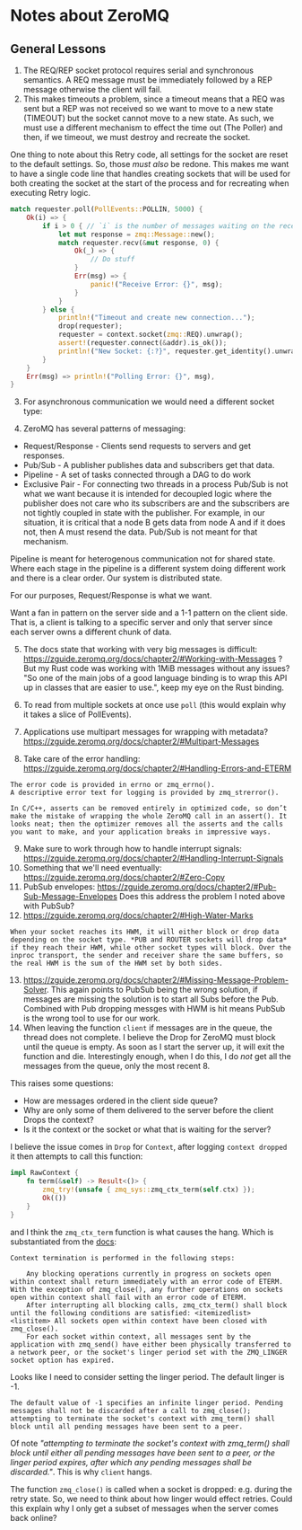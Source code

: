 # Notes about ZeroMQ
## General Lessons
1. The REQ/REP socket protocol requires serial and synchronous semantics.  A REQ message must be immediately followed by a REP message otherwise the client will fail.
2. This makes timeouts a problem, since a timeout means that a REQ was sent but a REP was not received so we want to move to a new state (TIMEOUT) but the socket cannot move to a new state.  As such, we must use a different mechanism to effect the time out (The Poller) and then, if we timeout, we must destroy and recreate the socket.

One thing to note about this Retry code, all settings for the socket are reset to the default settings.  So, those _must also_ be redone.  This makes me want to have a single code line that handles creating sockets that will be used for both creating the socket at the start of the process and for recreating when executing Retry logic.

```rust
match requester.poll(PollEvents::POLLIN, 5000) {
    Ok(i) => {
        if i > 0 { // `i` is the number of messages waiting on the receiver queue, if 0 then the `poll` timed out
            let mut response = zmq::Message::new();
            match requester.recv(&mut response, 0) {
                Ok(_) => {
                    // Do stuff
                }
                Err(msg) => {
                    panic!("Receive Error: {}", msg);
                }
            }
        } else {
            println!("Timeout and create new connection...");
            drop(requester);
            requester = context.socket(zmq::REQ).unwrap();
            assert!(requester.connect(&addr).is_ok());
            println!("New Socket: {:?}", requester.get_identity().unwrap());
        }
    }
    Err(msg) => println!("Polling Error: {}", msg),
}
```
3. For asynchronous communication we would need a different socket type: 

4. ZeroMQ has several patterns of messaging:
- Request/Response - Clients send requests to servers and get responses.
- Pub/Sub - A publisher publishes data and subscribers get that data.
- Pipeline - A set of tasks connected through a DAG to do work
- Exclusive Pair - For connecting two threads in a process
Pub/Sub is not what we want because it is intended for decoupled logic where the publisher does not care who its subscribers are and the subscribers are not tightly coupled in state with the publisher.  For example, in our situation, it is critical that a node B gets data from node A and if it does not, then A must resend the data.  Pub/Sub is not meant for that mechanism.

Pipeline is meant for heterogenous communication not for shared state. Where each stage in the pipeline is a different system doing different work and there is a clear order.  Our system is distributed state.

For our purposes, Request/Response is what we want.

Want a fan in pattern on the server side and a 1-1 pattern on the client side.  That is, a client is talking to a specific server and only that server since each server owns a different chunk of data.

5. The docs state that working with very big messages is difficult: https://zguide.zeromq.org/docs/chapter2/#Working-with-Messages ?  But my Rust code was working with 1MiB messages without any issues? "So one of the main jobs of a good language binding is to wrap this API up in classes that are easier to use.", keep my eye on the Rust binding.

6. To read from multiple sockets at once use `poll` (this would explain why it takes a slice of PollEvents).
7. Applications use multipart messages for wrapping with metadata?  https://zguide.zeromq.org/docs/chapter2/#Multipart-Messages
8. Take care of the error handling: https://zguide.zeromq.org/docs/chapter2/#Handling-Errors-and-ETERM
```none
The error code is provided in errno or zmq_errno().
A descriptive error text for logging is provided by zmq_strerror().
```

```none
In C/C++, asserts can be removed entirely in optimized code, so don’t make the mistake of wrapping the whole ZeroMQ call in an assert(). It looks neat; then the optimizer removes all the asserts and the calls you want to make, and your application breaks in impressive ways.
```
9. Make sure to work through how to handle interrupt signals: https://zguide.zeromq.org/docs/chapter2/#Handling-Interrupt-Signals
10. Something that we'll need eventually: https://zguide.zeromq.org/docs/chapter2/#Zero-Copy
11. PubSub envelopes: https://zguide.zeromq.org/docs/chapter2/#Pub-Sub-Message-Envelopes Does this address the problem I noted above with PubSub?
12. https://zguide.zeromq.org/docs/chapter2/#High-Water-Marks
```none
When your socket reaches its HWM, it will either block or drop data depending on the socket type. *PUB and ROUTER sockets will drop data* if they reach their HWM, while other socket types will block. Over the inproc transport, the sender and receiver share the same buffers, so the real HWM is the sum of the HWM set by both sides.
```
13. https://zguide.zeromq.org/docs/chapter2/#Missing-Message-Problem-Solver.  This again points to PubSub being the wrong solution, if messages are missing the solution is to start all Subs before the Pub.  Combined with Pub dropping messges with HWM is hit means PubSub is the wrong tool to use for our work.
14. When leaving the function `client` if messages are in the queue, the thread does not complete.  I believe the Drop for ZeroMQ must block until the queue is empty.  As soon as I start the server up, it will exit the function and die.  Interestingly enough, when I do this, I do _not_ get all the messages from the queue, only the most recent 8.  

This raises some questions:
- How are messages ordered in the client side queue?
- Why are only some of them delivered to the server before the client Drops the context?
- Is it the context or the socket or what that is waiting for the server?

I believe the issue comes in `Drop` for `Context`, after logging `context dropped` it then attempts to call this function:
```rust
impl RawContext {
    fn term(&self) -> Result<()> {
        zmq_try!(unsafe { zmq_sys::zmq_ctx_term(self.ctx) });
        Ok(())
    }
}
```
and I think the `zmq_ctx_term` function is what causes the hang.  Which is substantiated from the [docs](http://api.zeromq.org/3-3:zmq-ctx-term):
```none
Context termination is performed in the following steps:

    Any blocking operations currently in progress on sockets open within context shall return immediately with an error code of ETERM. With the exception of zmq_close(), any further operations on sockets open within context shall fail with an error code of ETERM.
    After interrupting all blocking calls, zmq_ctx_term() shall block until the following conditions are satisfied: <itemizedlist> <listitem> All sockets open within context have been closed with zmq_close().
    For each socket within context, all messages sent by the application with zmq_send() have either been physically transferred to a network peer, or the socket's linger period set with the ZMQ_LINGER socket option has expired.
```
Looks like I need to consider setting the linger period.  The default linger is -1.
```none
The default value of -1 specifies an infinite linger period. Pending messages shall not be discarded after a call to zmq_close(); attempting to terminate the socket's context with zmq_term() shall block until all pending messages have been sent to a peer.
```
Of note *"attempting to terminate the socket's context with zmq_term() shall block until either all pending messages have been sent to a peer, or the linger period expires, after which any pending messages shall be discarded."*. This is why `client` hangs.

The function `zmq_close()` is called when a socket is dropped: e.g. during the retry state.  So, we need to think about how linger would effect retries.  Could this explain why I only get a subset of messages when the server comes back online?